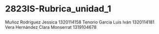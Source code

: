 # 2823IS-Rubrica_unidad_1
Muñoz Rodríguez Jessica                 1320114158
Tenorio Garcia Luis Iván                1320114181
Vera Hernández Clara Monserrat          1319104678
